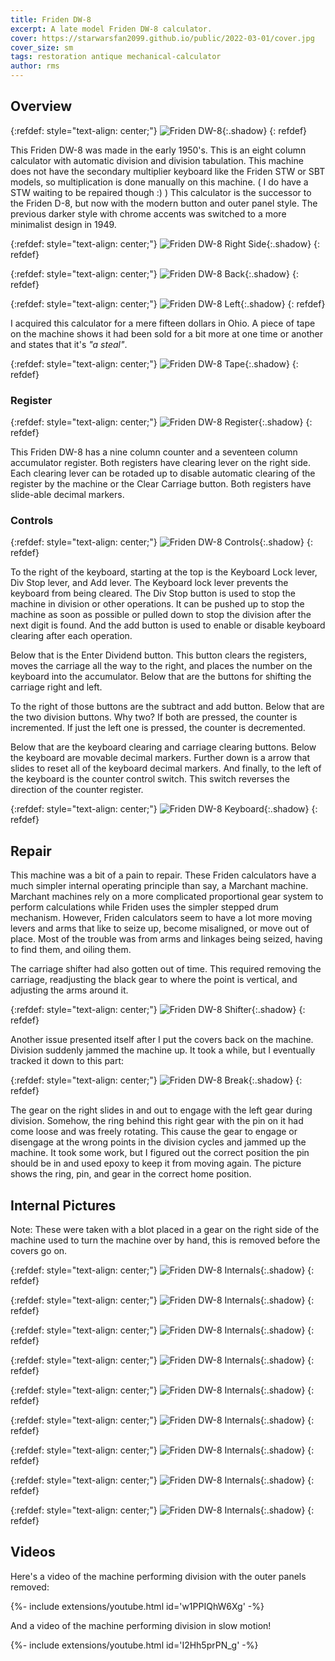 ```yaml
---
title: Friden DW-8
excerpt: A late model Friden DW-8 calculator.
cover: https://starwarsfan2099.github.io/public/2022-03-01/cover.jpg
cover_size: sm
tags: restoration antique mechanical-calculator
author: rms
---
```


## Overview 

{:refdef: style="text-align: center;"}
![Friden DW-8](https://starwarsfan2099.github.io/public/2022-03-01/main.jpg){:.shadow}
{: refdef}

This Friden DW-8 was made in the early 1950's. This is an eight column calculator with automatic division and division tabulation. This machine does not have the secondary multiplier keyboard like the Friden STW or SBT models, so multiplication is done manually on this machine. ( I do have a STW waiting to be repaired though :) ) This calculator is the successor to the Friden D-8, but now with the modern button and outer panel style. The previous darker style with chrome accents was switched to a more minimalist design in 1949.

{:refdef: style="text-align: center;"}
![Friden DW-8 Right Side](https://starwarsfan2099.github.io/public/2022-03-01/right_side.jpg){:.shadow}
{: refdef}

{:refdef: style="text-align: center;"}
![Friden DW-8 Back](https://starwarsfan2099.github.io/public/2022-03-01/back.jpg){:.shadow}
{: refdef}

{:refdef: style="text-align: center;"}
![Friden DW-8 Left](https://starwarsfan2099.github.io/public/2022-03-01/left_side.jpg){:.shadow}
{: refdef}

I acquired this calculator for a mere fifteen dollars in Ohio. A piece of tape on the machine shows it had been sold for a bit more at one time or another and states that it's *"a steal"*.

{:refdef: style="text-align: center;"}
![Friden DW-8 Tape](https://starwarsfan2099.github.io/public/2022-03-01/tape.jpg){:.shadow}
{: refdef}

### Register

{:refdef: style="text-align: center;"}
![Friden DW-8 Register](https://starwarsfan2099.github.io/public/2022-03-01/register.jpg){:.shadow}
{: refdef}

This Friden DW-8 has a nine column counter and a seventeen column accumulator register. Both registers have clearing lever on the right side. Each clearing lever can be rotaded up to disable automatic clearing of the register by the machine or the Clear Carriage button. Both registers have slide-able decimal markers.

### Controls

{:refdef: style="text-align: center;"}
![Friden DW-8 Controls](https://starwarsfan2099.github.io/public/2022-03-01/controls.jpg){:.shadow}
{: refdef}

To the right of the keyboard, starting at the top is the Keyboard Lock lever, Div Stop lever, and Add lever. The Keyboard lock lever prevents the keyboard from being cleared. The Div Stop button is used to stop the machine in division or other operations. It can be pushed up to stop the machine as soon as possible or pulled down to stop the division after the next digit is found. And the add button is used to enable or disable keyboard clearing after each operation. 

Below that is the Enter Dividend button. This button clears the registers, moves the carriage all the way to the right, and places the number on the keyboard into the accumulator. Below that are the buttons for shifting the carriage right and left. 

To the right of those buttons are the subtract and add button. Below that are the two division buttons. Why two? If both are pressed, the counter is incremented. If just the left one is pressed, the counter is decremented. 

Below that are the keyboard clearing and carriage clearing buttons. Below the keyboard are movable decimal markers. Further down is a arrow that slides to reset all of the keyboard decimal markers. And finally, to the left of the keyboard is the counter control switch. This switch reverses the direction of the counter register. 

{:refdef: style="text-align: center;"}
![Friden DW-8 Keyboard](https://starwarsfan2099.github.io/public/2022-03-01/keyboard.jpg){:.shadow}
{: refdef}

## Repair

This machine was a bit of a pain to repair. These Friden calculators have a much simpler internal operating principle than say, a Marchant machine. Marchant machines rely on a more complicated proportional gear system to perform calculations while Friden uses the simpler stepped drum mechanism. However, Friden calculators seem to have a lot more moving levers and arms that like to seize up, become misaligned, or move out of place. Most of the trouble was from arms and linkages being seized, having to find them, and oiling them. 

The carriage shifter had also gotten out of time. This required removing the carriage, readjusting the black gear to where the point is vertical, and adjusting the arms around it. 

{:refdef: style="text-align: center;"}
![Friden DW-8 Shifter](https://starwarsfan2099.github.io/public/2022-03-01/shifter.jpg){:.shadow}
{: refdef}

Another issue presented itself after I put the covers back on the machine. Division suddenly jammed the machine up. It took a while, but I eventually tracked it down to this part:

{:refdef: style="text-align: center;"}
![Friden DW-8 Break](https://starwarsfan2099.github.io/public/2022-03-01/break.jpg){:.shadow}
{: refdef}

The gear on the right slides in and out to engage with the left gear during division. Somehow, the ring behind this right gear with the pin on it had come loose and was freely rotating. This cause the gear to engage or disengage at the wrong points in the division cycles and jammed up the machine. It took some work, but I figured out the correct position the pin should be in and used epoxy to keep it from moving again. The picture shows the ring, pin, and gear in the correct home position. 


## Internal Pictures

Note: These were taken with a blot placed in a gear on the right side of the machine used to turn the machine over by hand, this is removed before the covers go on.

{:refdef: style="text-align: center;"}
![Friden DW-8 Internals](https://starwarsfan2099.github.io/public/2022-03-01/internal_1.jpg){:.shadow}
{: refdef}

{:refdef: style="text-align: center;"}
![Friden DW-8 Internals](https://starwarsfan2099.github.io/public/2022-03-01/internal_2.jpg){:.shadow}
{: refdef}

{:refdef: style="text-align: center;"}
![Friden DW-8 Internals](https://starwarsfan2099.github.io/public/2022-03-01/internal_3.jpg){:.shadow}
{: refdef}

{:refdef: style="text-align: center;"}
![Friden DW-8 Internals](https://starwarsfan2099.github.io/public/2022-03-01/internal_4.jpg){:.shadow}
{: refdef}

{:refdef: style="text-align: center;"}
![Friden DW-8 Internals](https://starwarsfan2099.github.io/public/2022-03-01/internal_5.jpg){:.shadow}
{: refdef}

{:refdef: style="text-align: center;"}
![Friden DW-8 Internals](https://starwarsfan2099.github.io/public/2022-03-01/internal_6.jpg){:.shadow}
{: refdef}

{:refdef: style="text-align: center;"}
![Friden DW-8 Internals](https://starwarsfan2099.github.io/public/2022-03-01/internal_7.jpg){:.shadow}
{: refdef}

{:refdef: style="text-align: center;"}
![Friden DW-8 Internals](https://starwarsfan2099.github.io/public/2022-03-01/internal_8.jpg){:.shadow}
{: refdef}

{:refdef: style="text-align: center;"}
![Friden DW-8 Internals](https://starwarsfan2099.github.io/public/2022-03-01/internal_9.jpg){:.shadow}
{: refdef}

## Videos

Here's a video of the machine performing division with the outer panels removed:

<div>{%- include extensions/youtube.html id='w1PPIQhW6Xg' -%}</div>

And a video of the machine performing division in slow motion!

<div>{%- include extensions/youtube.html id='I2Hh5prPN_g' -%}</div>